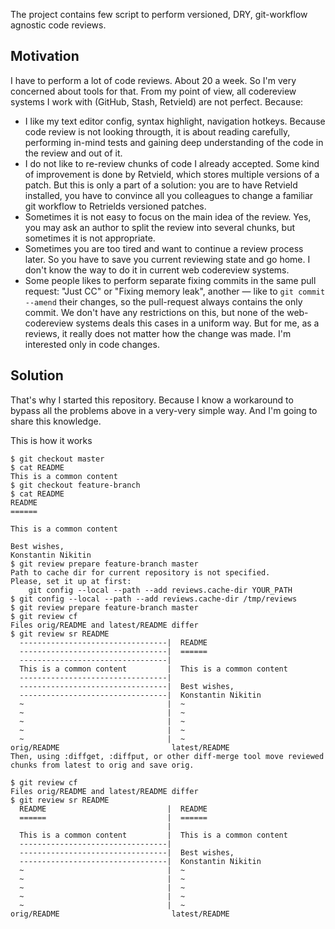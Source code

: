 The project contains few script to perform versioned, DRY,
git-workflow agnostic code reviews.

## Motivation
I have to perform a lot of code reviews. About 20 a week.
So I'm very concerned about tools for that. From my point of view,
all codereview systems I work with (GitHub, Stash, Retvield)
are not perfect. Because:
  * I like my text editor config, syntax highlight, navigation hotkeys.
    Because code review is not looking througth, it is about reading carefully,
    performing in-mind tests and gaining deep understanding of the code in the review and out of it.
  * I do not like to re-review chunks of code I already accepted.
    Some kind of improvement is done by Retvield, which stores multiple versions of a patch.
    But this is only a part of a solution: you are to have Retvield installed,
    you have to convince all you colleagues to change a familiar git workflow to Retrields versioned patches.
  * Sometimes it is not easy to focus on the main idea of the review.
    Yes, you may ask an author to split the review into several chunks,
    but sometimes it is not appropriate.
  * Sometimes you are too tired and want to continue a review process later.
    So you have to save you current reviewing state and go home.
    I don't know the way to do it in current web codereview systems.
  * Some people likes to perform separate fixing commits in the same pull request:
    "Just CC" or "Fixing memory leak", another — like to `git commit --amend` their changes,
    so the pull-request always contains the only commit. We don't have any restrictions on this,
    but none of the web-codereview systems deals this cases in a uniform way.
    But for me, as a reviews, it really does not matter how the change was made.
    I'm interested only in code changes.

## Solution
That's why I started this repository. Because I know a workaround to bypass
all the problems above in a very-very simple way. And I'm going to share this knowledge.

This is how it works

```
$ git checkout master
$ cat README 
This is a common content
$ git checkout feature-branch
$ cat README 
README
======

This is a common content

Best wishes,
Konstantin Nikitin
$ git review prepare feature-branch master                         
Path to cache dir for current repository is not specified.
Please, set it up at first:
    git config --local --path --add reviews.cache-dir YOUR_PATH
$ git config --local --path --add reviews.cache-dir /tmp/reviews
$ git review prepare feature-branch master
$ git review cf
Files orig/README and latest/README differ
$ git review sr README
  ---------------------------------|  README                           
  ---------------------------------|  ======                           
  ---------------------------------|                                   
  This is a common content         |  This is a common content
  ---------------------------------|                                   
  ---------------------------------|  Best wishes,                     
  ---------------------------------|  Konstantin Nikitin               
  ~                                |  ~                                
  ~                                |  ~                                
  ~                                |  ~                                
  ~                                |  ~                                
  ~                                |  ~                                
orig/README                         latest/README                                                                                           
Then, using :diffget, :diffput, or other diff-merge tool move reviewed chunks from latest to orig and save orig.

$ git review cf      
Files orig/README and latest/README differ
$ git review sr README
  README                           |  README
  ======                           |  ======
                                   |  
  This is a common content         |  This is a common content
  ---------------------------------|                                   
  ---------------------------------|  Best wishes,                     
  ---------------------------------|  Konstantin Nikitin               
  ~                                |  ~                                
  ~                                |  ~                                
  ~                                |  ~                                
  ~                                |  ~                                
  ~                                |  ~                                
orig/README                         latest/README     
```
